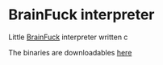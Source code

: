 # BrainFuck interpreter

Little [BrainFuck](https://en.wikipedia.org/wiki/Brainfuck) interpreter written c

The binaries are downloadables [here](https://github.com/5IGI0/brainfuck-interpreter/releases/)
